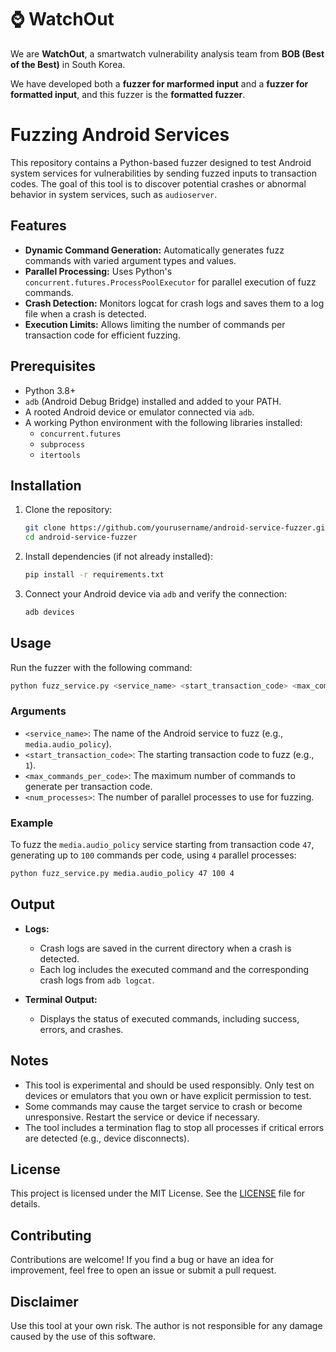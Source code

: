 # ⌚ WatchOut

We are **WatchOut**, a smartwatch vulnerability analysis team from **BOB (Best of the Best)** in South Korea.

We have developed both a **fuzzer for marformed input** and a **fuzzer for formatted input**, and this fuzzer is the **formatted fuzzer**.

# Fuzzing Android Services

This repository contains a Python-based fuzzer designed to test Android system services for vulnerabilities by sending fuzzed inputs to transaction codes. The goal of this tool is to discover potential crashes or abnormal behavior in system services, such as `audioserver`.

## Features

- **Dynamic Command Generation:** Automatically generates fuzz commands with varied argument types and values.
- **Parallel Processing:** Uses Python's `concurrent.futures.ProcessPoolExecutor` for parallel execution of fuzz commands.
- **Crash Detection:** Monitors logcat for crash logs and saves them to a log file when a crash is detected.
- **Execution Limits:** Allows limiting the number of commands per transaction code for efficient fuzzing.

## Prerequisites

- Python 3.8+
- `adb` (Android Debug Bridge) installed and added to your PATH.
- A rooted Android device or emulator connected via `adb`.
- A working Python environment with the following libraries installed:
  - `concurrent.futures`
  - `subprocess`
  - `itertools`

## Installation

1. Clone the repository:

   ```bash
   git clone https://github.com/yourusername/android-service-fuzzer.git
   cd android-service-fuzzer
   ```

2. Install dependencies (if not already installed):

   ```bash
   pip install -r requirements.txt
   ```

3. Connect your Android device via `adb` and verify the connection:

   ```bash
   adb devices
   ```

## Usage

Run the fuzzer with the following command:

```bash
python fuzz_service.py <service_name> <start_transaction_code> <max_commands_per_code> <num_processes>
```

### Arguments

- `<service_name>`: The name of the Android service to fuzz (e.g., `media.audio_policy`).
- `<start_transaction_code>`: The starting transaction code to fuzz (e.g., `1`).
- `<max_commands_per_code>`: The maximum number of commands to generate per transaction code.
- `<num_processes>`: The number of parallel processes to use for fuzzing.

### Example

To fuzz the `media.audio_policy` service starting from transaction code `47`, generating up to `100` commands per code, using `4` parallel processes:

```bash
python fuzz_service.py media.audio_policy 47 100 4
```

## Output

- **Logs:**

  - Crash logs are saved in the current directory when a crash is detected.
  - Each log includes the executed command and the corresponding crash logs from `adb logcat`.

- **Terminal Output:**

  - Displays the status of executed commands, including success, errors, and crashes.

## Notes

- This tool is experimental and should be used responsibly. Only test on devices or emulators that you own or have explicit permission to test.
- Some commands may cause the target service to crash or become unresponsive. Restart the service or device if necessary.
- The tool includes a termination flag to stop all processes if critical errors are detected (e.g., device disconnects).

## License

This project is licensed under the MIT License. See the [LICENSE](LICENSE) file for details.

## Contributing

Contributions are welcome! If you find a bug or have an idea for improvement, feel free to open an issue or submit a pull request.

## Disclaimer

Use this tool at your own risk. The author is not responsible for any damage caused by the use of this software.

